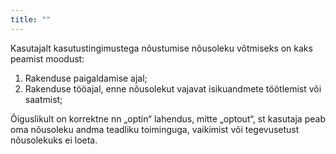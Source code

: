 ```yaml
---
title: ""
---
```

Kasutajalt kasutustingimustega nõustumise nõusoleku võtmiseks on kaks peamist
moodust:

1. Rakenduse paigaldamise ajal;
2. Rakenduse tööajal, enne nõusolekut vajavat isikuandmete töötlemist või
   saatmist;

Õiguslikult on korrektne nn „optin“ lahendus, mitte „optout“, st kasutaja peab
oma nõusoleku andma teadliku toiminguga, vaikimist või tegevusetust nõusolekuks
ei loeta.
